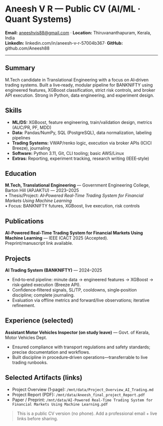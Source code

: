 # Aneesh V R — Public CV (AI/ML · Quant Systems)

**Email:** aneeshvis88@gmail.com  ·  **Location:** Thiruvananthapuram, Kerala, India  
**LinkedIn:**  linkedin.com/in/aneesh-v-r-57004b367·  **GitHub:** github.com/Aneesh88

---

## Summary
M.Tech candidate in Translational Engineering with a focus on AI‑driven trading systems. Built a live‑ready, modular pipeline for BANKNIFTY using engineered features, XGBoost classification, strict risk controls, and broker API execution. Strong in Python, data engineering, and experiment design.

## Skills
- **ML/DS:** XGBoost, feature engineering, train/validation design, metrics (AUC/PR, PF, MDD)
- **Data:** Pandas/NumPy, SQL (PostgreSQL), data normalization, labeling pipelines
- **Trading Systems:** VWAP/renko logic, execution via broker APIs (ICICI Breeze), journaling
- **Software:** Python 3.11, Git, CLI tooling; basic AWS/Linux
- **Extras:** Reporting, experiment tracking, research writing (IEEE‑style)

## Education
**M.Tech, Translational Engineering** — Government Engineering College, Barton Hill (APJAKTU) — 2023–2025  
• Thesis/Project: *AI‑Powered Real‑Time Trading System for Financial Markets Using Machine Learning*  
• Focus: BANKNIFTY futures, XGBoost, live execution, risk controls

## Publications
**AI‑Powered Real‑Time Trading System for Financial Markets Using Machine Learning** — IEEE ICACT 2025 (Accepted).  
Preprint/manuscript link available.

## Projects
**AI Trading System (BANKNIFTY)** — 2024–2025  
- End‑to‑end pipeline: minute data → engineered features → XGBoost → risk‑gated execution (Breeze API).  
- Confidence‑filtered signals, SL/TP, cooldowns, single‑position discipline; complete journaling.  
- Evaluation via offline metrics and forward/live observations; iterative refinement.

## Experience (selected)
**Assistant Motor Vehicles Inspector (on study leave)** — Govt. of Kerala, Motor Vehicles Dept.  
- Ensured compliance with transport regulations and safety standards; precise documentation and workflows.  
- Built discipline in procedure‑driven operations—transferrable to live trading runbooks.

## Selected Artifacts (links)
- Project Overview (1‑page): `/mnt/data/Project_Overview_AI_Trading.md`  
- Project Report (PDF): `/mnt/data/Aneesh_final_project_Report.pdf`  
- Paper / Preprint: `/mnt/data/AI-Powered Real-Time Trading System for Financial Markets Using Machine Learning.pdf`

> This is a public CV version (no phone). Add a professional email + live links before sharing.
